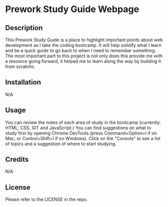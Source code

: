 # Prework Study Guide Webpage

## Description

This Prework Study Guide is a place to highlight important points about web development as I take the coding bootcamp. It will help solidify what I learn and be a quick guide to go back to when I need to remember something. The most important part to this project is not only does this provide me with a resource going forward, it helped me to learn along the way by building it from scratchc.

## Installation

N/A

## Usage

You can review the notes of each area of study in the bootcamp (currently: HTML, CSS, GIT and JavaScript.) You can find suggestions on what to study first by opening Chrome DevTools (press Command+Option+I if on Mac, or Control+Shift+I if on Windows). Click on the "Console" to see a list of topics and a suggestion of where to start studying.

## Credits

N/A

## License

Please refer to the LICENSE in the repo. 